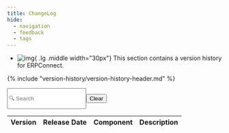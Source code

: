 ```yaml
---
title: ChangeLog
hide:
  - navigation
  - feedback
  - tags
---
```



<div class="grid cards" markdown>

-   ![img](site:assets/images/logos/theo-thumbs.png){ .lg .middle width="30px"} This section contains a version history for ERPConnect.

</div>

{% include "version-history/version-history-header.md" %}

<div style="display:flex">
  <input class="input-search"
    id="search"
    type="text"
    placeholder="🔍 Search "
    _="on keyup
      if the event's key is 'Escape'
        set my value to ''
        trigger keyup
      else
        show <tr/> in next <tbody/> when its textContent.toLowerCase() contains my value.toLowerCase()" />

  <button class="btn-clear md-button md-button--primary"
    _="on click set #search.value to '' then trigger keyup on #search">Clear</button>
</div>

<table id="catalogTable">
  <thead>
    <tr>
      <th>Version</th>
      <th>Release Date</th>
      <th>Component</th>
      <th>Description</th>
    </tr>
  </thead>
  <tbody id="catalogBody">
    <!-- Table body will be populated dynamically -->
  </tbody>
</table>

<script>
  // Function to fetch data from catalog.json
  const fetchData = async () => {
    try {
      const response = await fetch('../version-history-new/ERPConnect/catalog.json');
      const data = await response.json();
      return data;
    } catch (error) {
      console.error('Error fetching catalog data:', error);
      return [];
    }
  };

  // Function to render a row in the table
const renderRow = (item) => {
    const rows = item.Changes.map(change => {
      const row = document.createElement('tr');
      if (item.IsBreaking) {
        row.setAttribute('class', 'is-breaking');
      }
      row.innerHTML = `
        <td>${item.Version}</td>
        <td>${item.LegacyReleaseDate.split(' ')[0]}</td>
        <td>${change.Component}</td>
        <td>${change.Message}</td>
      `;
      return row;
    });
    return rows;
  };

  // Populate the table with data
  const populateTable = async () => {
    const data = await fetchData();
    const tableBody = document.getElementById('catalogBody');
    data.forEach(item => {
      const rows = renderRow(item);
      rows.forEach(row => tableBody.appendChild(row));
    });
    addEventListeners(); // Add event listeners after the table is populated
  };


  const isMarkdown = (content) => {
      const markdownSyntax = ['*', '_', '**', '__', '[', ']', '`', '#', '##', '###', '####', '#####', '######'];
      return markdownSyntax.some((syntax) => content.includes(syntax));
  };

  const parseMarkdown = (markdownText) => {
    console.log("markdownText: ", markdownText)
    // Replace Markdown syntax with corresponding HTML tags
    if (!isMarkdown(markdownText)) {
        // If not, return the input text wrapped in <p> tags
      return `<p>${markdownText}</p>`;
    }

    // Replace Markdown syntax with corresponding HTML tags
    let htmlText = markdownText
        // Handle headings
      .replace(/^#\s+(.*)$/gm, '<h1>$1</h1>')
      .replace(/^##\s+(.*)$/gm, '<h2>$1</h2>')
      .replace(/^###\s+(.*)$/gm, '<h3>$1</h3>')
      .replace(/^####\s+(.*)$/gm, '<h4>$1</h4>')
      .replace(/^#####\s+(.*)$/gm, '<h5>$1</h5>')
      .replace(/^######\s+(.*)$/gm, '<h6>$1</h6>')
      // Handle bold and italic
      .replace(/\*\*\*(.*?)\*\*\*/g, '<strong><em>$1</em></strong>') // Bold and italic
      .replace(/\*\*(.*?)\*\*/g, '<strong>$1</strong>') // Bold
      .replace(/\*(.*?)\*/g, '<em>$1</em>') // Italic
      // Handle lists
      .replace(/^\*\s+(.*)$/gm, '<li>$1</li>')
      .replace(/^(\d+)\.\s+(.*)$/gm, '<li>$2</li>')
      .replace(/<\/li>\s+<li>/g, '</li><li>') // Fix multiple list items
      // Handle blockquotes
      .replace(/^\>(.*)$/gm, '<blockquote>$1</blockquote>')
      // Handle code blocks
      // Handle horizontal rules
      .replace(/^\s*\*\s*\*\s*\*.*$/gm, '<hr>')
      // Handle ReleaseNote with new line
      .replace(/^ReleaseNote:\s*"([^"]+)"$/gm, '<div class="release-note">$1</div>')
        // Handle paragraphs
      .replace(/^(?!<h[1-6]>)(?!<div class="release-note">)(.*)$/gm, '<p>$1</p>');

    return htmlText;
  }
  // Add event listeners for filtering and "Show More" buttons
  const addEventListeners = () => {
    // Function to filter rows based on the search parameter
  const filterRows = (filterValue) => {
    const comparisonOperator = filterValue.charAt(0);
    const versionNumber = filterValue.slice(1).trim();

    document.querySelectorAll('#catalogBody tr').forEach(row => {
      const versionCell = row.querySelector('td:first-child');
      const version = versionCell.textContent.trim();

      // Compare versions based on the operator
      let displayRow = false;
      if (comparisonOperator === '>') {
        displayRow = compareVersions(version, versionNumber) > 0;
      } else if (comparisonOperator === '<') {
        displayRow = compareVersions(version, versionNumber) < 0;
      } else {
        // Default behavior for other operators or invalid input
        displayRow = version.includes(versionNumber);
      }

      // Set display style based on comparison result
      row.style.display = displayRow ? '' : 'none';
    });
  };

  // Function to compare versions (e.g., "5.6", "6.0")
  const compareVersions = (version1, version2) => {
    const parts1 = version1.split('.').map(part => parseInt(part));
    const parts2 = version2.split('.').map(part => parseInt(part));

    for (let i = 0; i < Math.min(parts1.length, parts2.length); i++) {
      if (parts1[i] !== parts2[i]) {
        return parts1[i] - parts2[i];
      }
    }

    // If all parts are equal, consider the longer version as greater
    return parts1.length - parts2.length;
  };

    // Reading the search parameter from the URL and applying the filter
    const urlSearchParams = new URLSearchParams(window.location.search);
    const filterValue = urlSearchParams.get('filter');
    const filterInput = document.getElementById('search');
    if (filterInput) {
      filterInput.value = filterValue || ''; // Set input value to the filter parameter
      filterRows(filterValue || ''); // Apply initial filter

      // Add event listener to update filter on input change
      filterInput.addEventListener('input', () => {
        const newFilterValue = filterInput.value.toLowerCase();
        filterRows(newFilterValue);

        // Update URL with new filter value
        urlSearchParams.set('filter', newFilterValue);
        const newUrl = `${window.location.pathname}?${urlSearchParams.toString()}`;
        window.history.pushState({}, '', newUrl);
      });
    }

    const clearButton = document.querySelector('.btn-clear');
    if (clearButton) {
      clearButton.addEventListener('click', () => {
        filterInput.value = ''; // Clear the input field
        filterRows(''); // Reset the filter
        urlSearchParams.delete('filter'); // Remove the filter parameter from the URL
        const newUrl = `${window.location.pathname}?${urlSearchParams.toString()}`;
        window.history.pushState({}, '', newUrl);
      });
    }
    //Event listener for the "Show More" button
    const catalogTable = document.getElementById('catalogTable');
    if (catalogTable) {

          // Your existing logic here
          const versionRow = event.target.closest('tr');
          const versionCell = versionRow.querySelector('td:first-child');
          const version = versionCell.textContent;
          

    }
  };

  // Call the function to add event listeners

  populateTable();
</script>

<!-- --8<-- "version-history/ERPConnect.md" -->

<!---
Tabs:

=== "Xtract Universal"

    --8<-- "version-history/XtractUniversal.md"

=== "Theobald Extractors"

    --8<-- "version-history/TheobaldExtractors.md"
	
-->
